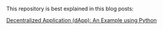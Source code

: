 This repository is best explained in this blog posts:

[Decentralized Application (dApp): An Example using Python](https://blog.agilephd.com/posts/dapp_python_example/)
